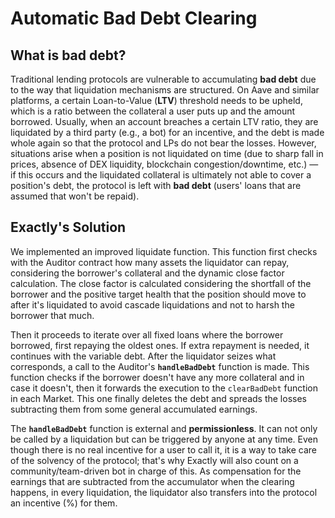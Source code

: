 # Automatic Bad Debt Clearing

## What is bad debt?

Traditional lending protocols are vulnerable to accumulating **bad debt** due to the way that liquidation mechanisms are structured. On Aave and similar platforms, a certain Loan-to-Value (**LTV**) threshold needs to be upheld, which is a ratio between the collateral a user puts up and the amount borrowed. Usually, when an account breaches a certain LTV ratio, they are liquidated by a third party (e.g., a bot) for an incentive, and the debt is made whole again so that the protocol and LPs do not bear the losses. However, situations arise when a position is not liquidated on time (due to sharp fall in prices, absence of DEX liquidity, blockchain congestion/downtime, etc.) — if this occurs and the liquidated collateral is ultimately not able to cover a position's debt, the protocol is left with **bad debt** (users' loans that are assumed that won't be repaid).

## Exactly's Solution

We implemented an improved liquidate function. This function first checks with the Auditor contract how many assets the liquidator can repay, considering the borrower's collateral and the dynamic close factor calculation. The close factor is calculated considering the shortfall of the borrower and the positive target health that the position should move to after it's liquidated to avoid cascade liquidations and not to harsh the borrower that much.

Then it proceeds to iterate over all fixed loans where the borrower borrowed, first repaying the oldest ones. If extra repayment is needed, it continues with the variable debt. After the liquidator seizes what corresponds, a call to the Auditor's **`handleBadDebt`** function is made. This function checks if the borrower doesn't have any more collateral and in case it doesn't, then it forwards the execution to the `clearBadDebt` function in each Market. This one finally deletes the debt and spreads the losses subtracting them from some general accumulated earnings.

The **`handleBadDebt`** function is external and **permissionless**. It can not only be called by a liquidation but can be triggered by anyone at any time. Even though there is no real incentive for a user to call it, it is a way to take care of the solvency of the protocol; that's why Exactly will also count on a community/team-driven bot in charge of this. As compensation for the earnings that are subtracted from the accumulator when the clearing happens, in every liquidation, the liquidator also transfers into the protocol an incentive (%) for them.
